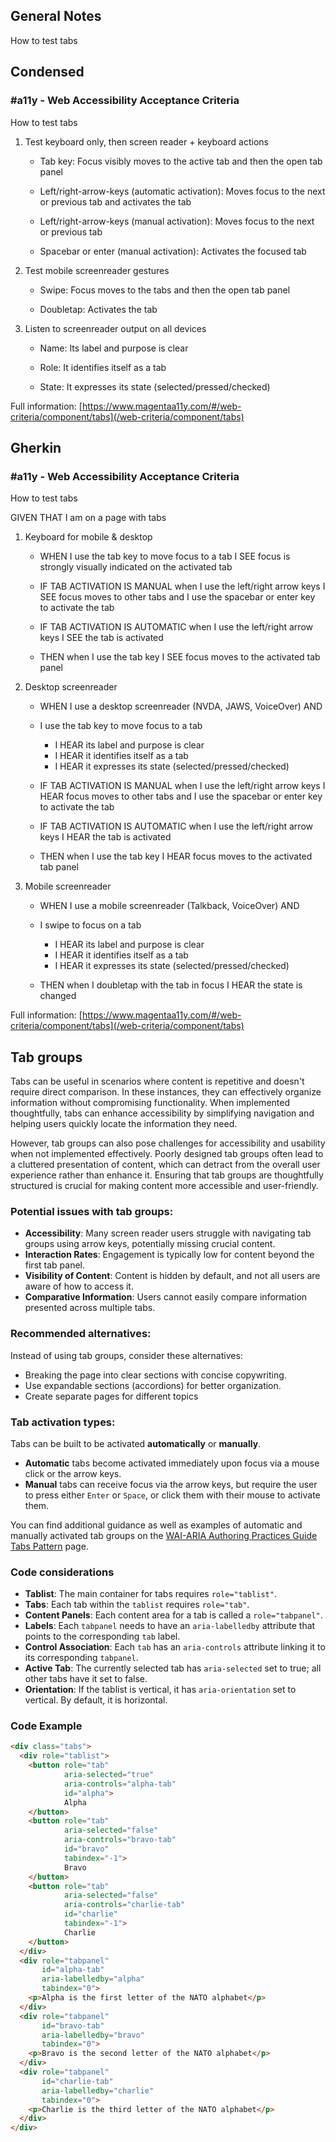 ## General Notes

How to test tabs

## Condensed

### #a11y - Web Accessibility Acceptance Criteria

How to test tabs

1. Test keyboard only, then screen reader + keyboard actions

      - Tab key: Focus visibly moves to the active tab and then the open tab panel

      - Left/right-arrow-keys (automatic activation): Moves focus to the next or previous tab and activates the tab

      - Left/right-arrow-keys (manual activation): Moves focus to the next or previous tab

      - Spacebar or enter (manual activation): Activates the focused tab

2. Test mobile screenreader gestures

      - Swipe: Focus moves to the tabs and then the open tab panel

      - Doubletap: Activates the tab

3. Listen to screenreader output on all devices

      - Name: Its label and purpose is clear

      - Role: It identifies itself as a tab

      - State: It expresses its state (selected/pressed/checked)

Full information: [https://www.magentaa11y.com/#/web-criteria/component/tabs](/web-criteria/component/tabs)

## Gherkin

### #a11y - Web Accessibility Acceptance Criteria

How to test tabs

GIVEN THAT I am on a page with tabs

1. Keyboard for mobile & desktop

      - WHEN I use the tab key to move focus to a tab I SEE focus is strongly visually indicated on the activated tab

      - IF TAB ACTIVATION IS MANUAL when I use the left/right arrow keys I SEE focus moves to other tabs and I use the spacebar or enter key to activate the tab

      - IF TAB ACTIVATION IS AUTOMATIC when I use the left/right arrow keys I SEE the tab is activated

      - THEN when I use the tab key I SEE focus moves to the activated tab panel

2. Desktop screenreader

      - WHEN I use a desktop screenreader (NVDA, JAWS, VoiceOver) AND 

      - I use the tab key to move focus to a tab
         - I HEAR its label and purpose is clear
         - I HEAR it identifies itself as a tab
         - I HEAR it expresses its state (selected/pressed/checked)

      - IF TAB ACTIVATION IS MANUAL when I use the left/right arrow keys I HEAR focus moves to other tabs and I use the spacebar or enter key to activate the tab

      - IF TAB ACTIVATION IS AUTOMATIC when I use the left/right arrow keys I HEAR the tab is activated

      - THEN when I use the tab key I HEAR focus moves to the activated tab panel

3. Mobile screenreader

      - WHEN I use a mobile screenreader (Talkback, VoiceOver) AND

      - I swipe to focus on a tab
         - I HEAR its label and purpose is clear
         - I HEAR it identifies itself as a tab
         - I HEAR it expresses its state (selected/pressed/checked)

      - THEN when I doubletap with the tab in focus I HEAR the state is changed



Full information: [https://www.magentaa11y.com/#/web-criteria/component/tabs](/web-criteria/component/tabs)

## Tab groups

Tabs can be useful in scenarios where content is repetitive and doesn't require direct comparison. In these instances, they can effectively organize information without compromising functionality. When implemented thoughtfully, tabs can enhance accessibility by simplifying navigation and helping users quickly locate the information they need.

However, tab groups can also pose challenges for accessibility and usability when not implemented effectively. Poorly designed tab groups often lead to a cluttered presentation of content, which can detract from the overall user experience rather than enhance it. Ensuring that tab groups are thoughtfully structured is crucial for making content more accessible and user-friendly.

### Potential issues with tab groups:

   - **Accessibility**: Many screen reader users struggle with navigating tab groups using arrow keys, potentially missing crucial content.
   - **Interaction Rates**: Engagement is typically low for content beyond the first tab panel.
   - **Visibility of Content**: Content is hidden by default, and not all users are aware of how to access it.
   - **Comparative Information**: Users cannot easily compare information presented across multiple tabs.

### Recommended alternatives:

Instead of using tab groups, consider these alternatives:

   - Breaking the page into clear sections with concise copywriting.
   - Use expandable sections (accordions) for better organization.
   - Create separate pages for different topics

### Tab activation types:

Tabs can be built to be activated **automatically** or **manually**.

- **Automatic** tabs become activated immediately upon focus via a mouse click or the arrow keys.
- **Manual** tabs can receive focus via the arrow keys, but require the user to press either `Enter` or `Space`, or click them with their mouse to activate them.

You can find additional guidance as well as examples of automatic and manually activated tab groups on the [WAI-ARIA Authoring Practices Guide Tabs Pattern](https://www.w3.org/WAI/ARIA/apg/patterns/tabs/) page. 

### Code considerations

   - **Tablist**: The main container for tabs requires `role="tablist"`.
   - **Tabs**: Each tab within the `tablist` requires `role="tab"`.
   - **Content Panels**: Each content area for a tab is called a `role="tabpanel"`.
   - **Labels**: Each `tabpanel` needs to have an `aria-labelledby` attribute that points to the corresponding `tab` label. 
   - **Control Association**: Each `tab` has an `aria-controls` attribute linking it to its corresponding `tabpanel`.
   - **Active Tab**: The currently selected tab has `aria-selected` set to true; all other tabs have it set to false.
   - **Orientation**: If the tablist is vertical, it has `aria-orientation` set to vertical. By default, it is horizontal.

### Code Example

```html
<div class="tabs">
  <div role="tablist">
    <button role="tab"
            aria-selected="true" 
            aria-controls="alpha-tab" 
            id="alpha">
            Alpha
    </button>
    <button role="tab" 
            aria-selected="false" 
            aria-controls="bravo-tab" 
            id="bravo" 
            tabindex="-1">
            Bravo
    </button>
    <button role="tab" 
            aria-selected="false" 
            aria-controls="charlie-tab" 
            id="charlie" 
            tabindex="-1">
            Charlie
    </button>
  </div>
  <div role="tabpanel" 
       id="alpha-tab" 
       aria-labelledby="alpha"
       tabindex="0">
    <p>Alpha is the first letter of the NATO alphabet</p>
  </div>
  <div role="tabpanel" 
       id="bravo-tab" 
       aria-labelledby="bravo"
       tabindex="0">
    <p>Bravo is the second letter of the NATO alphabet</p>
  </div>
  <div role="tabpanel" 
       id="charlie-tab" 
       aria-labelledby="charlie"
       tabindex="0">
    <p>Charlie is the third letter of the NATO alphabet</p>
  </div>
</div>
```